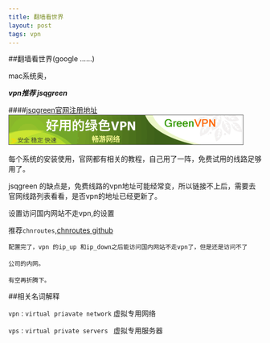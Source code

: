 ```yaml
---
title: 翻墙看世界
layout: post
tags: vpn
---
```



##翻墙看世界(google ......)
  
mac系统奥，

***vpn推荐 jsqgreen*** 

####[jsqgreen官网注册地址](http://gjsq.me/12324854)
<a href="http://gjsq.me/12324854"><img style="border: 0px" src="/image/jsqgreen.gif"></img></a>

每个系统的安装使用，官网都有相关的教程，自己用了一阵，免费试用的线路足够用了。

jsqgreen 的缺点是，免费线路的vpn地址可能经常变，所以链接不上后，需要去官网线路列表看看，是否vpn的地址已经更新了。


设置访问国内网站不走vpn,的设置

推荐`chnroutes`,[chnroutes github](https://github.com/huyongde/chnroutes)



```
配置完了，vpn 的ip_up 和ip_down之后能访问国内网站不走vpn了，但是还是访问不了

公司的内网。

有空再折腾下。

```

##相关名词解释

`vpn` : `virtual priavate network`  虚拟专用网络

`vps` : `virtual private servers `   虚拟专用服务器

